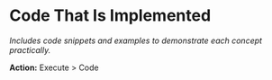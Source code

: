 # Code That Is Implemented

*Includes code snippets and examples to demonstrate each concept practically.*

**Action:** Execute > Code
